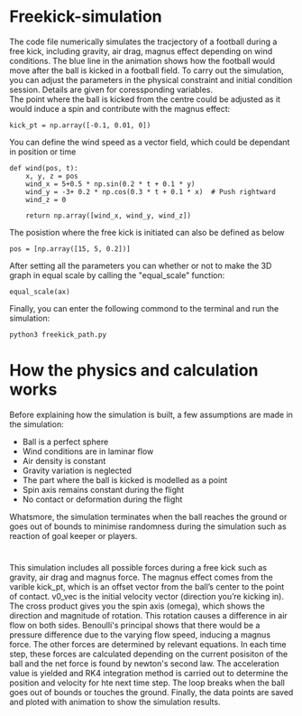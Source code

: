 # Freekick-simulation
The code file numerically simulates the tracjectory of a football during a free kick, including gravity, air drag, magnus effect depending on wind conditions.
The blue line in the animation shows how the football would move after the ball is kicked in a football field.
To carry out the simulation, you can adjust the parameters in the physical constraint and initial condition session. Details are given for coressponding variables.  
The point where the ball is kicked from the centre could be adjusted as it would induce a spin and contribute with the magnus effect:
```
kick_pt = np.array([-0.1, 0.01, 0])
```
You can define the wind speed as a vector field, which could be dependant in position or time
```
def wind(pos, t):
    x, y, z = pos
    wind_x = 5+0.5 * np.sin(0.2 * t + 0.1 * y)
    wind_y = -3+ 0.2 * np.cos(0.3 * t + 0.1 * x)  # Push rightward
    wind_z = 0

    return np.array([wind_x, wind_y, wind_z])
```
The posistion where the free kick is initiated can also be defined as below
```
pos = [np.array([15, 5, 0.2])]
```
After setting all the parameters you can whether or not to make the 3D graph in equal scale by calling the "equal_scale" function:
```
equal_scale(ax)
```
Finally, you can enter the following commond to the terminal and run the simulation:
```
python3 freekick_path.py
```

# How the physics and calculation works
Before explaining how the simulation is built, a few assumptions are made in the simulation:
- Ball is a perfect sphere
- Wind conditions are in laminar flow
- Air density is constant
- Gravity variation is neglected
- The part where the ball is kicked is modelled as a point
- Spin axis remains constant during the flight
- No contact or deformation during the flight

Whatsmore, the simulation terminates when the ball reaches the ground or goes out of bounds to minimise randomness during the simulation such as reaction of goal keeper or players.
#
This simulation includes all possible forces during a free kick such as gravity, air drag and magnus force. The magnus effect comes from the varible kick_pt, which is an offset vector from the ball’s center to the point of contact. v0_vec is the initial velocity vector (direction you’re kicking in). The cross product gives you the spin axis (omega), which shows the direction and magnitude of rotation. This rotation causes a difference in air flow on both sides. Benoulli's principal shows that there would be a pressure difference due to the varying flow speed, inducing a magnus force. The other forces are determined by relevant equations. In each time step, these forces are calculated depending on the current posisiton of the ball and the net force is found by newton's second law. The acceleration value is yielded and RK4 integration method is carried out to determine the position and velocity for hte next time step. The loop breaks when the ball goes out of bounds or touches the ground. Finally, the data points are saved and ploted with animation to show the simulation results. 
